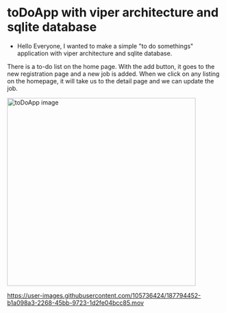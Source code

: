 # toDoApp with viper architecture and sqlite database

- Hello Everyone,
I wanted to make a simple "to do somethings" application with viper architecture and sqlite database.

There is a to-do list on the home page. With the add button, it goes to the new registration page and a new job is added.
When we click on any listing on the homepage, it will take us to the detail page and we can update the job.


<img width="440" alt="toDoApp image" src="https://user-images.githubusercontent.com/105736424/187794427-8bafa3c7-f2a4-4e48-864a-8302bc9d2551.png">



https://user-images.githubusercontent.com/105736424/187794452-b1a098a3-2268-45bb-9723-1d2fe04bcc85.mov

